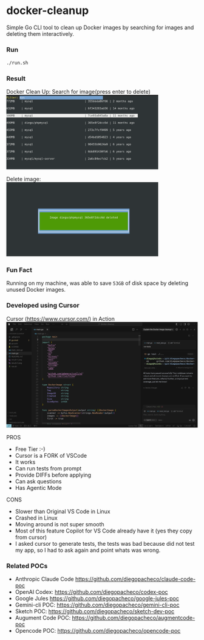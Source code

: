 # docker-cleanup

Simple Go CLI tool to clean up Docker images by searching for images and deleting them interactively.

### Run

```bash
./run.sh
```

### Result

Docker Clean Up: Search for image(press enter to delete) <br/>
<img src="result-1.png" width="400" />

Delete image: <br/>
<img src="result-2.png" width="400" />

### Fun Fact

Running on my machine, was able to save `53GB` of disk space by deleting unused Docker images.

### Developed using Cursor

Cursor (https://www.cursor.com/) in Action 
<img src="cursor.png" width="800"> <br/>

PROS

* Free Tier :-) 
* Cursor is a FORK of VSCode
* It works
* Can run tests from prompt
* Provide DIFFs before applying
* Can ask questions
* Has Agentic Mode

CONS
* Slower than Original VS Code in Linux
* Crashed in Linux
* Moving around is not super smooth
* Most of this feature Copilot for VS Code already have it (yes they copy from cursor)
* I asked cursor to generate tests, the tests was bad because did not test my app, so I had to ask again and point whats was wrong.

### Related POCs

* Anthropic Claude Code https://github.com/diegopacheco/claude-code-poc
* OpenAI Codex: https://github.com/diegopacheco/codex-poc
* Google Jules https://github.com/diegopacheco/google-jules-poc
* Gemini-cli POC: https://github.com/diegopacheco/gemini-cli-poc
* Sketch POC: https://github.com/diegopacheco/sketch-dev-poc
* Augument Code POC: https://github.com/diegopacheco/augmentcode-poc
* Opencode POC: https://github.com/diegopacheco/opencode-poc

